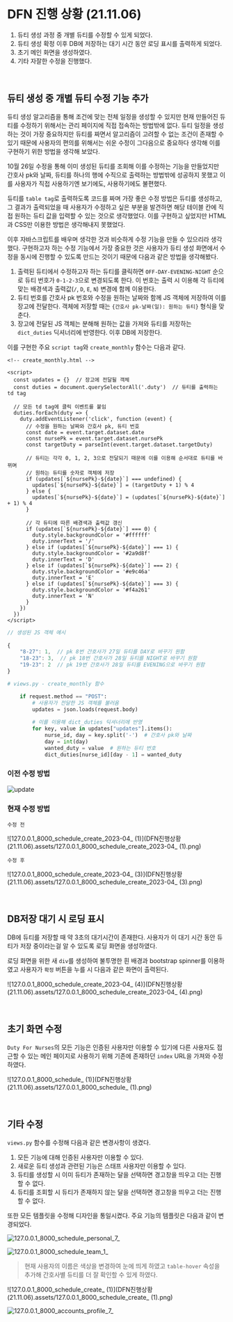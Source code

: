 # DFN 진행 상황 (21.11.06)

1. 듀티 생성 과정 중 개별 듀티를 수정할 수 있게 되었다.
2. 듀티 생성 확정 이후 DB에 저장하는 대기 시간 동안 로딩 표시를 출력하게 되었다.
3. 초기 메인 화면을 생성하였다.
4. 기타 자잘한 수정을 진행했다.

<br>

## 듀티 생성 중 개별 듀티 수정 기능 추가

듀티 생성 알고리즘을 통해 조건에 맞는 전체 일정을 생성할 수 있지만 현재 만들어진 듀티를 수정하기 위해서는 관리 페이지에 직접 접속하는 방법밖에 없다. 듀티 일정을 생성하는 것이 가장 중요하지만 듀티를 짜면서 알고리즘이 고려할 수 없는 조건이 존재할 수 있기 때문에 사용자의 편의를 위해서는 쉬운 수정이 그다음으로 중요하다 생각해 이를 구현하기 위한 방법을 생각해 보았다. 

10월 26일 수정을 통해 이미 생성된 듀티를 조회해 이를 수정하는 기능을 만들었지만 간호사 pk와 날짜, 듀티를 하나의 행에 수직으로 출력하는 방법밖에 성공하지 못했고 이를 사용자가 직접 사용하기엔 보기에도, 사용하기에도 불편했다. 

듀티를 `table tag`로 출력하도록 코드를 짜며 가장 좋은 수정 방법은 듀티를 생성하고, 그 결과가 출력되었을 때 사용자가 수정하고 싶은 부분을 발견하면 해당 테이블 칸에 직접 원하는 듀티 값을 입력할 수 있는 것으로 생각했었다. 이를 구현하고 싶었지만 HTML과 CSS만 이용한 방법은 생각해내지 못했었다. 

이후 자바스크립트를 배우며 생각한 것과 비슷하게 수정 기능을 만들 수 있으리라 생각했다. 구현하고자 하는 수정 기능에서 가장 중요한 것은 사용자가 듀티 생성 화면에서 수정을 동시에 진행할 수 있도록 만드는 것이기 때문에 다음과 같은 방법을 생각해봤다.

1. 출력된 듀티에서 수정하고자 하는 듀티를 클릭하면 `OFF-DAY-EVENING-NIGHT` 순으로 듀티 번호가 `0-1-2-3`으로 변경되도록 한다. 이 번호는 출력 시 이용해 각 듀티에 맞는 배경색과 출력값(`/`, `D`, `E`, `N`) 변경에 함께 이용한다.
2. 듀티 번호를 간호사 pk 번호와 수정을 원하는 날짜와 함께 JS 객체에 저장하여 이를 장고에 전달한다. 객체에 저장할 때는 `{간호사 pk-날짜(일): 원하는 듀티}` 형식을 맞춘다.
3. 장고에 전달된 JS 객체는 분해해 원하는 값을 가져와 듀티를 저장하는 `dict_duties` 딕셔너리에 반영한다. 이후 DB에 저장한다.

이를 구현한 주요 `script tag`와 `create_monthly` 함수는 다음과 같다.

```django
<!-- create_monthly.html -->

<script>
  const updates = {}  // 장고에 전달될 객체
  const duties = document.querySelectorAll('.duty')  // 듀티를 출력하는 td tag
  
  // 모든 td tag에 클릭 이벤트를 붙임
  duties.forEach(duty => {
    duty.addEventListener('click', function (event) {
      // 수정을 원하는 날짜와 간호사 pk, 듀티 번호 
      const date = event.target.dataset.date
      const nursePk = event.target.dataset.nursePk
      const targetDuty = parseInt(event.target.dataset.targetDuty)
		
      // 듀티는 각각 0, 1, 2, 3으로 전달되기 때문에 이를 이용해 순서대로 듀티를 바뀌며
      // 원하는 듀티를 숫자로 객체에 저장
      if (updates[`${nursePk}-${date}`] === undefined) {
        updates[`${nursePk}-${date}`] = (targetDuty + 1) % 4
      } else {
        updates[`${nursePk}-${date}`] = (updates[`${nursePk}-${date}`] + 1) % 4
      }
		
      // 각 듀티에 따른 배경색과 출력값 갱신
      if (updates[`${nursePk}-${date}`] === 0) {
        duty.style.backgroundColor = '#ffffff'
        duty.innerText = '/'
      } else if (updates[`${nursePk}-${date}`] === 1) {
        duty.style.backgroundColor = '#2a9d8f'
        duty.innerText = 'D'
      } else if (updates[`${nursePk}-${date}`] === 2) {
        duty.style.backgroundColor = '#e9c46a'
        duty.innerText = 'E'
      } else if (updates[`${nursePk}-${date}`] === 3) {
        duty.style.backgroundColor = '#f4a261'
        duty.innerText = 'N'
      }
    })
  })
</script>
```

```javascript
// 생성된 JS 객체 예시
    
{
    "8-27": 1,  // pk 8번 간호사가 27일 듀티를 DAY로 바꾸기 원함
    "18-23": 3,  // pk 18번 간호사가 28일 듀티를 NIGHT로 바꾸기 원함
    "19-23": 2  // pk 19번 간호사가 28일 듀티를 EVENING으로 바꾸기 원함
}
```

```python
# views.py - create_monthly 함수

	if request.method == "POST":
        # 사용자가 전달한 JS 객체를 불러옴
        updates = json.loads(request.body)
   
		# 이를 이용해 dict_duties 딕셔너리에 반영
        for key, value in updates["updates"].items():
            nurse_id, day = key.split('-')  # 간호사 pk와 날짜
            day = int(day)  
            wanted_duty = value  # 원하는 듀티 번호
            dict_duties[nurse_id][day - 1] = wanted_duty
```

### 이전 수정 방법

![update](DFN진행상황(21.11.06).assets/update.png)

### 현재 수정 방법

`수정 전`

![127.0.0.1_8000_schedule_create_2023-04_ (1)](DFN진행상황(21.11.06).assets/127.0.0.1_8000_schedule_create_2023-04_ (1).png)

`수정 후`

![127.0.0.1_8000_schedule_create_2023-04_ (3)](DFN진행상황(21.11.06).assets/127.0.0.1_8000_schedule_create_2023-04_ (3).png)

<br>

## DB저장 대기 시 로딩 표시

DB에 듀티를 저장할 때 약 3초의 대기시간이 존재한다. 사용자가 이 대기 시간 동안 듀티가 저장 중이라는걸 알 수 있도록 로딩 화면을 생성하였다.

로딩 화면을 위한 새 `div`를 생성하여 불투명한 흰 배경과 bootstrap spinner를 이용하였고 사용자가 `확정` 버튼을 누를 시 다음과 같은 화면이 출력된다.

![127.0.0.1_8000_schedule_create_2023-04_ (4)](DFN진행상황(21.11.06).assets/127.0.0.1_8000_schedule_create_2023-04_ (4).png)

<br>

## 초기 화면 수정

`Duty For Nurses`의 모든 기능은 인증된 사용자만 이용할 수 있기에 다른 사용자도 접근할 수 있는 메인 페이지로 사용하기 위해 기존에 존재하던 `index` URL을 가져와 수정하였다.

![127.0.0.1_8000_schedule_ (1)](DFN진행상황(21.11.06).assets/127.0.0.1_8000_schedule_ (1).png)

<br>

## 기타 수정

`views.py` 함수를 수정해 다음과 같은 변경사항이 생겼다.

1. 모든 기능에 대해 인증된 사용자만 이용할 수 있다.
2. 새로운 듀티 생성과 관련된 기능은 스태프 사용자만 이용할 수 있다.
3. 듀티를 생성할 시 이미 듀티가 존재하는 달을 선택하면 경고창을 띄우고 더는 진행할 수 없다.
4. 듀티를 조회할 시 듀티가 존재하지 않는 달을 선택하면 경고창을 띄우고 더는 진행할 수 없다.

또한 모든 템플릿을 수정해 디자인을 통일시켰다. 주요 기능의 템플릿은 다음과 같이 변경되었다.

![127.0.0.1_8000_schedule_personal_7_](DFN진행상황(21.11.06).assets/127.0.0.1_8000_schedule_personal_7_.png)

![127.0.0.1_8000_schedule_team_1_](DFN진행상황(21.11.06).assets/127.0.0.1_8000_schedule_team_1_-16362039279571.png)

> 현재 사용자의 이름은 색상을 변경하여 눈에 띄게 하였고 `table-hover` 속성을 추가해 간호사별 듀티를 더 잘 확인할 수 있게 하였다.

![127.0.0.1_8000_schedule_create_ (1)](DFN진행상황(21.11.06).assets/127.0.0.1_8000_schedule_create_ (1).png)

![127.0.0.1_8000_accounts_profile_7_](DFN진행상황(21.11.06).assets/127.0.0.1_8000_accounts_profile_7_.png)

